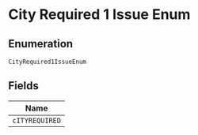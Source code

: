 
# City Required 1 Issue Enum

## Enumeration

`CityRequired1IssueEnum`

## Fields

| Name |
|  --- |
| `cITYREQUIRED` |

